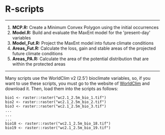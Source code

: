 # R-scripts

***

1. **MCP.R:** Create a Minimum Convex Polygon using the initial occurrences
2. **Model.R:** Build and evaluate the MaxEnt model for the 'present-day' variables 
3. **Model_Fut.R:** Project the MaxEnt model into future climate conditions
4. **Areas_Fut.R:** Calculate the loss, gain and stable areas of the projected future climate conditions
5. **Areas_PA.R:** Calculate the area of the potential distribution that are within the protected areas

***

Many scripts use the  WorldClim v2 (2.5') bioclimate variables, so, if you want to use these scripts, you must go to the website of [WorldClim](https://www.worldclim.org/data/worldclim21.html) and download it. Then, load them into the scripts as follows:


```{r}
bio1 <- raster::raster("wc2.1_2.5m_bio_1.tif")
bio2 <- raster::raster("wc2.1_2.5m_bio_2.tif")
bio3 <- raster::raster("wc2.1_2.5m_bio_3.tif")
...
...
...
bio18 <- raster::raster("wc2.1_2.5m_bio_18.tif")
bio19 <- raster::raster("wc2.1_2.5m_bio_19.tif")
```
